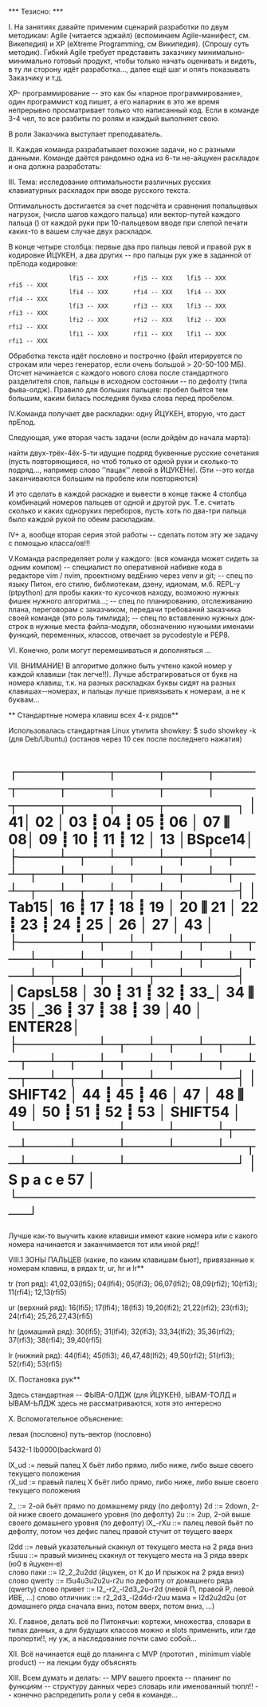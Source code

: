 *** Тезисно: ***

I. На занятиях давайте применим сценарий разработки по двум методикам: Agile (читается эджайл)
(вспоминаем Agile-манифест, см. Викепедия) и XP (eXtreme Programming, см Википедия). (Спрошу суть методик).
Гибкий Agile требует представить заказчику минимально-минимально готовый продукт,
чтобы только начать оценивать и видеть, в ту ли сторону идёт разработка..., далее ещё шаг и
опять показывать Заказчику и т.д.

XP- программирование -- это как бы  «парное программирование», один программист 
код пишет, а его напарник в это же время непрерывно просматривает 
только что написанный код. Если в команде 3-4 чел, то все разбиты по ролям и 
каждый выполняет свою.

В роли Заказчика выступает преподаватель.

II. Каждая команда разрабатывает похожие задачи, но с разными данными.
Команде даётся рандомно одна из 6-ти не-айцукен раскладок и она должна разработать:  

III. Тема: исследование оптимальности различных русских клавиатурных раскладок
при вводе русского текста. 

Оптимальность достигается за счет подсчёта  и сравнения попальцевых нагрузок, 
(числа шагов каждого пальца) или вектор-путей каждого пальца () от каждой руки при 
10-пальцевом вводе при слепой печати каких-то в вашем случае двух раскладок. 

В конце четыре  столбца: первые два про пальцы левой и правой рук в кодировке ЙЦУКЕН, а
два других -- про пальцы рук уже  в заданной от прЕпода кодировке:

                     lfi5 -- XXX       rfi5 -- XXX    lfi5 -- XXX       rfi5 -- XXX 
                     lfi4 -- XXX       rfi4 -- XXX    lfi4 -- XXX       rfi4 -- XXX
                     lfi3 -- XXX       rfi3 -- XXX    lfi3 -- XXX       rfi3 -- XXX 
                     lfi2 -- XXX       rfi2 -- XXX    lfi2 -- XXX       rfi2 -- XXX
                     lfi1 -- XXX       rfi1 -- XXX    lfi1 -- XXX       rfi1 -- XXX

Обработка текста идёт пословно и построчно (файл итерируется по строкам или через генератор, если очень
большой > 20-50-100 МБ). Отсчет начинается с каждого нового слова после стандартного разделителя слов, пальцы 
в исходном состоянии --  по дефолту (типа фыва-олдж).
Правило для больших пальцев:
      пробел бьётся тем большим, каким билась последняя буква слова перед пробелом.


IV.Команда получает  две раскладки: одну ЙЦУКЕН, вторую, что даст прЕпод.

Следующая, уже вторая часть задачи (если дойдём до начала марта): 

найти двух-трёх-4ёх-5-ти идущие подряд буквенные русские сочетания (пусть повторяющиеся, 
но чтоб только от одной руки и сколько-то подряд..., например слово ''пацак'' левой в ЙЦУКЕНе).
(5ти --это когда заканчиваются большим на пробеле или повторяются)

И это сделать в каждой раскадке и вывести в конце также 4 столбца комбинаций номеров пальцев от 
одной и другой рук. Т.е. считать сколько и каких одноруких переборов,
пусть хоть по два-три пальца было каждой рукой по обеим раскладкам.

IV+ а, вообще вторая серия этой работы -- сделать потом эту же задачу с помощью класса/ов!!!

V.Команда распределяет роли у каждого: (вся команда может сидеть за одним компом)
  -- специалист по оперативной набивке кода в редакторе vim / nvim, проектному ведЕнию через venv и git;
  -- спец по языку Питон, его стилю, библиотекам, дзену, идиомам, м.б. REPL-у (ptpython) для пробы
 каких-то кусочков находу, возможно нужных фишек нужного алгоритма...;
  -- спец по планированию, отслеживанию плана, переговорам с заказчиком, передачи требований заказчика
   своей команде (это роль тимлида);
  -- спец по вставлению нужных док-строк в нужные места файла-модуля, обозначению нужными именами
  функций, переменных, классов, отвечает за pycodestyle и PEP8.

VI. Конечно, роли могут перемешиваться и дополняться ...

VII.  ВНИМАНИЕ!
В алгоритме должно быть учтено какой номер у каждой клавиши (так легче!!).
Лучше абстрагироваться от букв на номера клавиш, т.к. на разных раскладках буквы сидят 
на разных клавишах--номерах, и пальцы лучше привязывать к номерам, а не к буквам...


** Стандартные номера клавиш всех 4-х рядов**

Использовалась стандартная Linux утилита showkey:
$ sudo showkey -k    (для Deb/Ubuntu)
(останов через 10 сек после последнего нажатия)

┌────┬────┬────┬────┬────┬────┬────┬────┬────┬────┬────┬────┬────┬───────┐
│  41│ 02 │ 03 ┋ 04 ┋ 05 ┋ 06 │ 07 ⫼  08│ 09 ┋ 10 ┋ 11 ┋ 12 │ 13 │BSpce14│
├────┴─┬──┴─┬──┴─┬──┴─┬──┴─┬──┴─┬──┴─┬──┴─┬──┴─┬──┴─┬──┴─┬──┴─┬──┴─┬─────┤
│ Tab15│ 16 ┋ 17 ┋ 18 ┋ 19 │ 20 ⫼ 21 │ 22 ┋ 23 ┋ 24 ┋ 25 │ 26 │ 27 │ 43  │
├──────┴─┬──┴─┬──┴─┬──┴─┬──┴─┬──┴─┬──┴─┬──┴─┬──┴─┬──┴─┬──┴─┬──┴─┬──┴─────┤
│CapsL58 │ 30 ┋ 31 ┋ 32 ┋ 33_│ 34 ⫼ 35 │_36 ┋ 37 ┋ 38 ┋ 39 │40  │ ENTER28│
├────────┴─┬──┴─┬──┴─┬──┴─┬──┴─┬──┴─┬──┴─┬──┴─┬──┴─┬──┴─┬──┴─┬──┴────────┤
│ SHIFT42  │ 44 ┋ 45 ┋ 46 │ 47 │ 48 ⫼ 49 │ 50 ┋ 51 ┋ 52 ┋ 53 │ SHIFT54   │
└──────────┴────┴────┴┬───┴────┴────┴────┴────┴──┬─┴────┴────┴───────────┘
                      │   S p a c e   57         │
                      └──────────────────────────┘
=======================================================================
 Лучше как-то выучить какие клавиши имеют какие номера или с какого номера 
 начинается и заканчимается тот или иной ряд!!   


VIII.1 ЗОНЫ ПАЛЬЦЕВ (какие, по каким клавишам бьют), привязанные 
      к номерам клавиш, в рядах tr, ur, hr и lr**

tr (топ ряд):
41,02,03(lfi5); 04(lfi4); 05(lfi3); 06,07(lfi2);
08,09(rfi2); 10(rfi3); 11(rfi4); 12,13(rfi5)  

ur (верхний ряд):
16(lfi5); 17(lfi4); 18(lfi3) 19,20(lfi2); 
21,22(rfi2); 23(rfi3); 24(rfi4); 25,26,27,43(rfi5)	       

hr (домашний ряд):
30(lfi5); 31(lfi4); 32(lfi3); 33,34(lfi2); 
35,36(rfi2); 37(rfi3); 38(rfi4); 39,40(rfi5)

lr (нижний ряд):
44(lfi4); 45(lfi3); 46,47,48(lfi2); 
49,50(rfi2); 51(rfi3); 52(rfi4); 53(rfi5)

IX. Постановка рук**

Здесь стандартная -- ФЫВА-ОЛДЖ (для ЙЦУКЕН),
ЫВАМ-ТОЛД и ЫВАМ-ЬЛДЖ здесь не рассматриваются, хотя это интересно 


X. Вспомогательное объяснение:

левая (пословно)              путь-вектор (пословно)                   

5432-1               lb0000(backward 0)

lX_ud  := левый палец X бьёт либо прямо, либо ниже, либо выше своего текущего положения   
rX_ud  := правый палец X бьёт либо прямо, либо ниже, либо выше своего текущего положения   

2_ ::= 2-ой бьёт прямо по домашнему ряду (по дефолту)
2d ::= 2down, 2-ой ниже своего домашнего уровня (по дефолту) 
2u ::= 2up, 2-ой выше своего домашнего уровня (по дефолту)
lX_-rXu ::= палец левой бьёт по дефолту, потом чез дефис палец правой стучит от теущего вверх 

l2dd ::= левый указательный скакнул от текущего места на 2 ряда вниз
r5uuu ::= правый мизинец скакнул от текущего места на 3 ряда вверх (ю0 в йцукен-е)  
слово паки ::= l2_2_2u2dd (йцукен, от К до И прыжок на 2 ряда вниз)
слово qwerty ::= l5u4u3u2u2u-r2u по дефолту от домашнего ряда (qwerty)
слово привет ::= l2_-r2_-l2d3_2u-r2d (левой П, правой Р, левой ИВЕ, ...)
слово отличник ::= r2_2d3_-l2d4d-r2uu 
мама = l2d2u2d2u (от домашнего ряда сначала вниз, потом вверх, потом вниз, ...)

XI. Главное, делать всё по Питонячьи: кортежи, множества, словари в типах 
данных, а для будущих классов можно и slots применить, или где проперти!!, 
ну уж, а наследование почти само собой...


ХII. Всё начинается ещё до планинга с MVP (прототип , minimum viable product) -- на лекции буду объяснять

XIII.
Всем думать и делать:
  -- MPV вашего проекта
  -- планинг по функциям 
  -- структуру данных через словарь или именованный тюпл!!
  -- конечно распределить роли у себя в команде...





